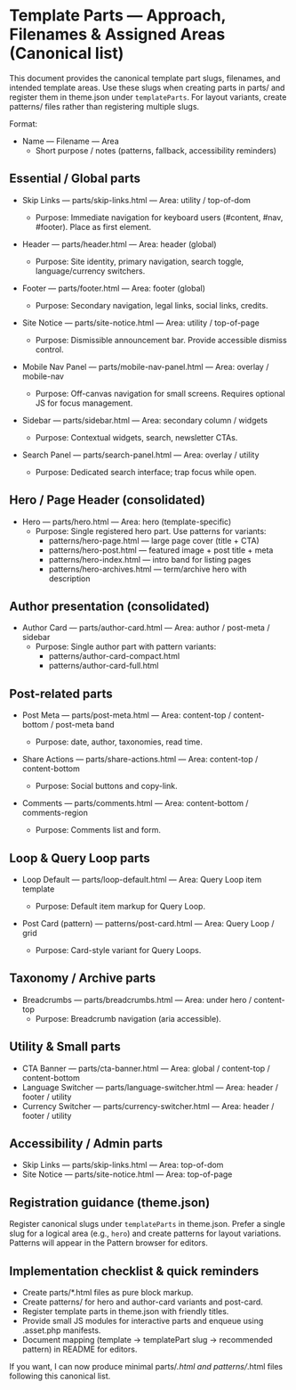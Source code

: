 # Template Parts — Approach, Filenames & Assigned Areas (Canonical list)

This document provides the canonical template part slugs, filenames, and intended template areas. Use these slugs when creating parts in parts/ and register them in theme.json under `templateParts`. For layout variants, create patterns/ files rather than registering multiple slugs.

Format:
- Name — Filename — Area
  - Short purpose / notes (patterns, fallback, accessibility reminders)

## Essential / Global parts
- Skip Links — parts/skip-links.html — Area: utility / top-of-dom
  - Purpose: Immediate navigation for keyboard users (#content, #nav, #footer). Place as first element.

- Header — parts/header.html — Area: header (global)
  - Purpose: Site identity, primary navigation, search toggle, language/currency switchers.

- Footer — parts/footer.html — Area: footer (global)
  - Purpose: Secondary navigation, legal links, social links, credits.

- Site Notice — parts/site-notice.html — Area: utility / top-of-page
  - Purpose: Dismissible announcement bar. Provide accessible dismiss control.

- Mobile Nav Panel — parts/mobile-nav-panel.html — Area: overlay / mobile-nav
  - Purpose: Off-canvas navigation for small screens. Requires optional JS for focus management.

- Sidebar — parts/sidebar.html — Area: secondary column / widgets
  - Purpose: Contextual widgets, search, newsletter CTAs.

- Search Panel — parts/search-panel.html — Area: overlay / utility
  - Purpose: Dedicated search interface; trap focus while open.

## Hero / Page Header (consolidated)
- Hero — parts/hero.html — Area: hero (template-specific)
  - Purpose: Single registered hero part. Use patterns for variants:
    - patterns/hero-page.html — large page cover (title + CTA)
    - patterns/hero-post.html — featured image + post title + meta
    - patterns/hero-index.html — intro band for listing pages
    - patterns/hero-archives.html — term/archive hero with description

## Author presentation (consolidated)
- Author Card — parts/author-card.html — Area: author / post-meta / sidebar
  - Purpose: Single author part with pattern variants:
    - patterns/author-card-compact.html
    - patterns/author-card-full.html

## Post-related parts
- Post Meta — parts/post-meta.html — Area: content-top / content-bottom / post-meta band
  - Purpose: date, author, taxonomies, read time.

- Share Actions — parts/share-actions.html — Area: content-top / content-bottom
  - Purpose: Social buttons and copy-link.

- Comments — parts/comments.html — Area: content-bottom / comments-region
  - Purpose: Comments list and form.

## Loop & Query Loop parts
- Loop Default — parts/loop-default.html — Area: Query Loop item template
  - Purpose: Default item markup for Query Loop.

- Post Card (pattern) — patterns/post-card.html — Area: Query Loop / grid
  - Purpose: Card-style variant for Query Loops.

## Taxonomy / Archive parts
- Breadcrumbs — parts/breadcrumbs.html — Area: under hero / content-top
  - Purpose: Breadcrumb navigation (aria accessible).

## Utility & Small parts
- CTA Banner — parts/cta-banner.html — Area: global / content-top / content-bottom
- Language Switcher — parts/language-switcher.html — Area: header / footer / utility
- Currency Switcher — parts/currency-switcher.html — Area: header / footer / utility

## Accessibility / Admin parts
- Skip Links — parts/skip-links.html — Area: top-of-dom
- Site Notice — parts/site-notice.html — Area: top-of-page

## Registration guidance (theme.json)
Register canonical slugs under `templateParts` in theme.json. Prefer a single slug for a logical area (e.g., `hero`) and create patterns for layout variations. Patterns will appear in the Pattern browser for editors.

## Implementation checklist & quick reminders
- Create parts/*.html files as pure block markup.
- Create patterns/ for hero and author-card variants and post-card.
- Register template parts in theme.json with friendly titles.
- Provide small JS modules for interactive parts and enqueue using .asset.php manifests.
- Document mapping (template → templatePart slug → recommended pattern) in README for editors.

If you want, I can now produce minimal parts/*.html and patterns/*.html files following this canonical list.